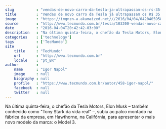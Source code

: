 ```yaml
---
slug          : "vendas-de-novo-carro-da-tesla-ja-ultrapassam-os-rs-35-bilhoes"
title         : "Vendas de novo carro da Tesla já ultrapassam os R$ 35 bilhões"
image         : "https://imgnzn-a.akamaized.net///2016/04/04/04204059580252-t1200x480.jpg"
source        : "http://www.tecmundo.com.br/tesla/103200-vendas-novo-carro-tesla-ultrapassam-r-35-bilhoes.htm"
date          : "2016-04-04T20:42:42-03:00"
description   : "Na última quinta-feira, o chefão da Tesla Motors, Elon Musk – também conhecido como 'Tony Stark da vida real' –, subiu ao palco montado na fábrica da empresa, em Hawthorne, na Califórnia, para apresentar o mais novo modelo da marca: o Model 3."
categories    : ['technology']
tags          : ['TecMundo']
site          :
    title     : "TecMundo"
    url       : "http://www.tecmundo.com.br"
    locale    : "pt_BR"
author        :
    name      : "Igor Napol"
    image     : null
    biography : null
    profile   : "https://www.tecmundo.com.br/autor/458-igor-napol/"
    facebook  : null
    twitter   : null
---
```


Na última quinta-feira, o chefão da Tesla Motors, Elon Musk – também conhecido como "Tony Stark da vida real" –, subiu ao palco montado na fábrica da empresa, em Hawthorne, na Califórnia, para apresentar o mais novo modelo da marca: o Model 3.
